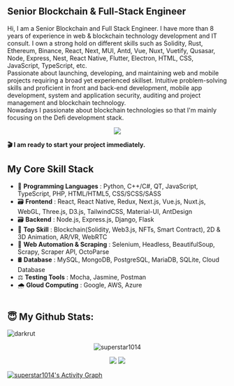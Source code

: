<h2 align="left">Senior Blockchain & Full-Stack Engineer</h2>
<p>
  Hi, I am a Senior Blockchain and Full Stack Engineer. I have more than 8 years of experience in web & blockchain technology development and IT consult. I own a strong hold on different skills such as Solidity, Rust, Ethereum, Binance, React, Next, MUI, Antd, Vue, Nuxt, Vuetify, Qusasar, Node, Express, Nest, React Native, Flutter, Electron, HTML, CSS, JavaScript, TypeScript, etc. <br />
  Passionate about launching, developing, and maintaining web and mobile projects requiring a broad yet experienced skillset. Intuitive problem-solving skills and proficient in front and back-end development, mobile app development, system and application security, auditing and project management and blockchain technology.<br />
  Nowadays I passionate about blockchain technologies so that I'm mainly focusing on the Defi development stack.
</p>
<p align="center">
  <a href="https://github.com/superstar1014"><img src="https://readme-typing-svg.herokuapp.com/?lines=Creative,%20Passionate%20and%20Efficient%20Blockchain%20&%20Full-Stack%20Software%20engineer;8+%2B%20years%20of%20hands-on%20experience;&center=true&width=800&height=45"></a>
</p>

<b> 🎬 I am ready to start your project immediately.</b>
## My Core Skill Stack
- 💽 <b>Programming Languages</b> : Python, C++/C#, QT, JavaScript, TypeScript, PHP, HTML/HTML5, CSS/SCSS/SASS
- 🗃 <b>Frontend</b> : React, React Native, Redux, Next.js, Vue.js, Nuxt.js, WebGL, Three.js, D3.js, TailwindCSS, Material-UI, AntDesign
- 🗃 <b>Backend</b> : Node.js, Express.js, Django, Flask
- 🥇 <b>Top Skill</b> : Blockchain(Solidity, Web3.js, NFTs, Smart Contract), 2D & 3D Animation, AR/VR, WebRTC
- 🛵 <b>Web Automation & Scraping</b> : Selenium, Headless, BeautifulSoup, Scrapy, Scraper API, OctoParse
- 🛢 <b>Database</b> : MySQL, MongoDB, PostgreSQL, MariaDB, SQLite, Cloud Database
- ⚖ <b>Testing Tools</b> : Mocha, Jasmine, Postman
- 🌧 <b>Gloud Computing</b> : Google, AWS, Azure
<br><br>
## <b>😇 My Github Stats</b>:
<p align="left"><img src="https://komarev.com/ghpvc/?username=superstar1014&label=Profile%20views&color=0e75b6&style=flat" alt="darkrut" /> </p>
<p align="center" style="margin-bottom: 10px;"><img src="https://github-profile-trophy.vercel.app/?username=superstar1014&column=7&theme=onedark" alt="superstar1014" /></p>
<p align="center">
  <img src = "https://github-readme-stats.vercel.app/api?username=superstar1014&show_icons=true&include_all_commits=true&count_private=true&theme=tokyonight"> 
  <img src = "https://github-readme-stats.vercel.app/api/top-langs/?username=superstar1014&langs_count=8&layout=compact&theme=tokyonight&include_all_commits=true">
</p>
<a href="https://github.com/superstar1014/superstar1014">
  <img alt="superstar1014's Activity Graph" src="https://activity-graph.herokuapp.com/graph?username=superstar1014&bg_color=22222E&color=DDDD66&line=00FFFF&point=0000FF"/>
</a>
  
</p>
</details>
<!--
<div align="center">
<h2> Connect with me <img src='https://raw.githubusercontent.com/ShahriarShafin/ShahriarShafin/main/Assets/handshake.gif' width="100px"></h2>
<p>
Email: darkrut22@gmail.com<br/>
</p>
</div>
-->

